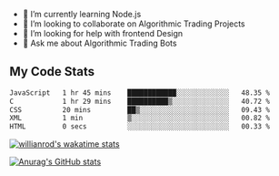 
- 🌱 I’m currently learning Node.js
- 👯 I’m looking to collaborate on Algorithmic Trading Projects
- 🤔 I’m looking for help with frontend Design
- 💬 Ask me about Algorithmic Trading Bots 

## My Code Stats

<!--START_SECTION:waka-->

```txt
JavaScript   1 hr 45 mins    ████████████░░░░░░░░░░░░░   48.35 %
C            1 hr 29 mins    ██████████▒░░░░░░░░░░░░░░   40.72 %
CSS          20 mins         ██▒░░░░░░░░░░░░░░░░░░░░░░   09.43 %
XML          1 min           ▒░░░░░░░░░░░░░░░░░░░░░░░░   00.82 %
HTML         0 secs          ░░░░░░░░░░░░░░░░░░░░░░░░░   00.33 %
```

<!--END_SECTION:waka-->

[![willianrod's wakatime stats](https://github-readme-stats.vercel.app/api/wakatime?username=holdandup&layout=compact&theme=react&custom_title=Wakatime%20All%20Time%20Stats&langs_count=8)](https://github.com/anuraghazra/github-readme-stats)

[![Anurag's GitHub stats](https://github-readme-stats.vercel.app/api?username=Kevinbarrero)](https://github.com/anuraghazra/github-readme-stats)





